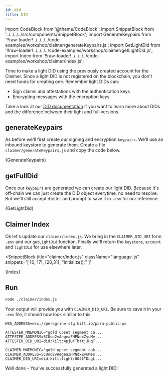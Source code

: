 ```yaml
---
id: did
title: DID
---
```


import CodeBlock from '@theme/CodeBlock';
import SnippetBlock from '../../../../src/components/SnippetBlock';
import GenerateKeypairs from '!!raw-loader!../../../../code-examples/workshop/claimer/generateKeypairs.js';
import GetLightDid from '!!raw-loader!../../../../code-examples/workshop/claimer/getLightDid.js';
import Index from '!!raw-loader!../../../../code-examples/workshop/claimer/index.js';

Time to make a light DID using the previously created account for the <span class="label-role claimer">Claimer</span>.
Since a light DID is not registered on the blockchain, you don't need funds for creating one.
Remember light DIDs can:

- Sign claims and attestations with the authentication keys
- Encrypting messages with the encryption keys

Take a look at our [DID documentation](/docs/sdk/core-feature/did) if you want to learn more about DIDs and the difference between their light and full versions.

## generateKeypairs

As before we'll first create our signing and encryption `keypairs`. We'll use an inbound keystore to generate them.
Create a file `claimer/generateKeypairs.js` and copy the code below.

<CodeBlock className="language-js" title="claimer/generateKeypairs.js">
  {GenerateKeypairs}
</CodeBlock>

## getFullDid

Once our `keypairs` are generated we can create our light DID. Because it's off-chain
we can just create the DID object everytime, no need to resolve. But we'll still accept
`didUri` and prompt to save it in `.env` for our reference.

<CodeBlock className="language-js" title="claimer/getLightDid.js">
  {GetLightDid}
</CodeBlock>

## Claimer Index

Ok let's update our `claimer/index.js`. We bring in the `CLAIMER_DID_URI` form `.env` and our `getLightDid` function.
Finally we'll return the `keystore`, `account` and `lightDid` for use elsewhere later.

<SnippetBlock
  title="claimer/index.js"
  className="language-js"
  snippets='[
    [0, 17],
    [20,31],
    "initialize();"
  ]'
>
  {Index}
</SnippetBlock>

## Run

```bash
node ./claimer/index.js
```

Your output will provide you with `CLAIMER_DID_URI`. Be sure to save it in your `.env`
file, it should now look similar to this.

```env title=".env"
WSS_ADDRESS=wss://peregrine-stg.kilt.io/para-public-ws

ATTESTER_MNEMONIC="gold upset segment ca...
ATTESTER_ADDRESS=5CUoo2vAegeaZHPNdxZyuMe...
ATTESTER_DID_URI=did:kilt:4pjUYTbttjJHqT...

CLAIMER_MNEMONIC="gold upset segment cak...
CLAIMER_ADDRESS=5CUoo2vAegeaZHPNdxZyuMes...
CLAIMER_DID_URI=did:kilt:light:004tTDugL...
```

Well done - You've successfully generated a light DID!
